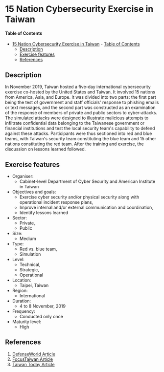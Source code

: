 # 15 Nation Cybersecurity Exercise in Taiwan

#### Table of Contents 
<!-- START doctoc generated TOC please keep comment here to allow auto update -->
<!-- DON'T EDIT THIS SECTION, INSTEAD RE-RUN doctoc TO UPDATE -->


- [15 Nation Cybersecurity Exercise in Taiwan](#15-nation-cybersecurity-exercise-in-taiwan)
      - [Table of Contents](#table-of-contents)
  - [Description](#description)
  - [Exercise features](#exercise-features)
  - [References](#references)

<!-- END doctoc generated TOC please keep comment here to allow auto update -->

## Description 
In November 2019, Taiwan hosted a five-day international cybersecurity exercise co-hosted by the United States and Taiwan. It involved 15 nations from America, Asia, and Europe. It was divided into two parts: the first part being the test of government and staff officials' response to phishing emails or text messages, and the second part was constructed as an examination of the response of members of private and public sectors to cyber-attacks. The simulated attacks were designed to illustrate malicious attempts to infiltrate confidential data belonging to the Taiwanese government or financial institutions and test the local security team's capability to defend against these attacks. Participants were thus sectioned into red and blue teams, with Taiwan's security team constituting the blue team and 15 other nations constituting the red team. After the training and exercise, the discussion on lessons learned followed.

## Exercise features

- Organiser:
  - Cabinet-level Department of Cyber Security and American Institute in Taiwan
- Objectives and goals: 
  - Exercise cyber security and/or physical security along with operational incident response plans,
  - Improve internal and/or external communication and coordination,
  - Identify lessons learned
- Sector:
  - Private,
  - Public
- Size:
  - Medium
- Type:
  - Red vs. blue team, 
  - Simulation
- Level:
  - Technical,
  - Strategic, 
  - Operational
- Location:
  - Taipei, Taiwan 
- Region:
  - International
- Duration:
  - 4 to 8 November, 2019
- Frequency:
  - Conducted only once
- Maturity level:
  - High

## References
1. [DefenseWorld Article](https://www.defenseworld.net/news/25527/Taiwan_to_Host_15_Nation_Cyber_security_Exercise_in_November#.XsPoQi-B1QJ)
2. [FocusTaiwan Article](https://focustaiwan.tw/politics/201911040015)
3. [Taiwan Today Article](https://taiwantoday.tw/news.php?unit=2,6,10,15,18&post=165498)